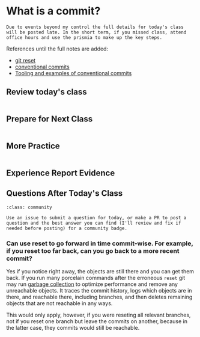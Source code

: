 # What is a commit?

```{warning}
Due to events beyond my control the full details for today's class will be posted late. In the short term, if you missed class, attend office hours and use the prismia to make up the key steps. 
```

References until the full notes are added: 
- [git reset](https://git-scm.com/book/en/v2/Git-Tools-Reset-Demystified)
- [conventional commits](https://www.conventionalcommits.org/en/v1.0.0/)
- [Tooling and examples of conventional commits](https://www.conventionalcommits.org/en/about/)



## Review today's class

```{include} ../_review/2023-09-26.md
```


## Prepare for Next Class

```{include} ../_prepare/2023-09-26.md
```



## More Practice

```{include} ../_practice/2023-09-26.md
```



## Experience Report Evidence

## Questions After Today's Class 

```{admonition} GitHub practice for questions
:class: community

Use an issue to submit a question for today, or make a PR to post a question and the best answer you can find (I'll review and fix if needed before posting) for a community badge.  

```
### Can use reset to go forward in time commit-wise. For example, if you reset too far back, can you go back to a more recent commit?

Yes if you notice right away, the objects are still there and you can get them back.  If you run many porcelain commands after the erroneous `reset` git may run [garbage collection](https://git-scm.com/docs/git-gc) to optimize performance and remove any unreachable objects.  It traces the commit history, logs which objects are in there, and reachable there, including branches, and then deletes remaining objects that are not reachable in any ways.  

This would only apply, however, if you were reseting all relevant branches, not if you reset one branch but leave the commits on another, because in the latter case, they commits would still be reachable.

